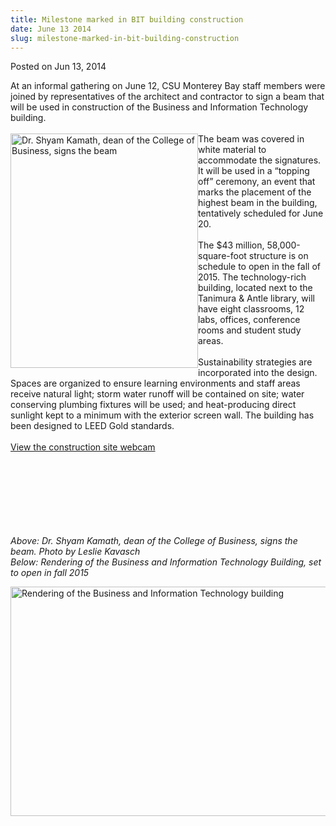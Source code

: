 ```yaml
---
title: Milestone marked in BIT building construction
date: June 13 2014
slug: milestone-marked-in-bit-building-construction
---
```


 



<span class="date">Posted on Jun 13, 2014    </span>
<p>At an informal gathering on June 12, CSU Monterey Bay staff
members were joined by representatives of the architect and
contractor to sign a beam that will be used in construction of the
Business and Information Technology building.<br>
<br>
<img alt="Dr. Shyam Kamath, dean of the College of Business, signs the beam" src="https://news.csumb.edu/sites/default/files/65/attachments/news/images/shyam_for_web.jpg" style="width:300px; height:375px; float:left">The beam was
covered in white material to accommodate the signatures. It will be
used in a &#x201C;topping off&#x201D; ceremony, an event that marks the placement
of the highest beam in the building, tentatively scheduled for June
20.<br>
<br>
The $43 million, 58,000-square-foot structure is on schedule to
open in the fall of 2015. The technology-rich building, located
next to the Tanimura &amp; Antle library, will have eight
classrooms, 12 labs, offices, conference rooms and student study
areas.<br>
<br>
Sustainability strategies are incorporated into the design. Spaces
are organized to ensure learning environments and staff areas
receive natural light; storm water runoff will be contained on
site; water conserving plumbing fixtures will be used; and
heat-producing direct sunlight kept to a minimum with the exterior
screen wall. The building has been designed to LEED Gold
standards.<br>
<br>
<a href="https://media.csumb.edu/bitcam/" rel="nofollow">View the
construction site webcam</a></br></br></br></br></br></br></img></br></br></p>
<p class="small"><em>Above: Dr. Shyam Kamath, dean of the College
of Business, signs the beam. Photo by Leslie Kavasch<br>
Below: Rendering of the Business and Information Technology
Building, set to open in fall 2015</br></em></p>
<p><img alt="Rendering of the Business and Information Technology building" src="https://news.csumb.edu/sites/default/files/65/attachments/news/images/csu_monterey_bay_exterior_cam3_small_0.jpg" style="width:550px; height:367px; float:left"><br>
&#xA0;</br></img></p>





 
